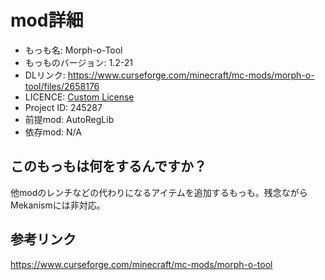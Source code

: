 # mod詳細

- もっも名: Morph-o-Tool
- もっものバージョン: 1.2-21
- DLリンク: https://www.curseforge.com/minecraft/mc-mods/morph-o-tool/files/2658176
- LICENCE: [Custom License](https://www.curseforge.com/minecraft/mc-mods/morph-o-tool/files/2658176)
- Project ID: 245287
- 前提mod: AutoRegLib
- 依存mod: N/A

## このもっもは何をするんですか？
他modのレンチなどの代わりになるアイテムを追加するもっも。残念ながらMekanismには非対応。

## 参考リンク
https://www.curseforge.com/minecraft/mc-mods/morph-o-tool
